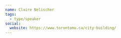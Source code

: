 ```yaml
---
name: Claire Nelischer
tags:
  - type/speaker
social:
  website: https://www.torontomu.ca/city-building/
---
```

